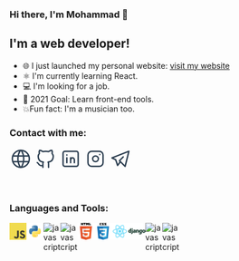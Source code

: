 ### Hi there, I'm Mohammad 👏

## I'm a web developer!
- 🌐 I just launched my personal website: [visit my website][website]
- ⚛ I'm currently learning React.
- 💻 I'm looking for a job.
- 🥇 2021 Goal: Learn front-end tools.
- 💥Fun fact: I'm a musician too.

### Contact with me:

[<svg xmlns="http://www.w3.org/2000/svg" class="icon icon-tabler icon-tabler-world" width="40" height="40" viewBox="0 0 24 24" stroke-width="1.5" stroke="#2c3e50" fill="none" stroke-linecap="round" stroke-linejoin="round">
  <path stroke="none" d="M0 0h24v24H0z" fill="none"/>
  <circle cx="12" cy="12" r="9" />
  <line x1="3.6" y1="9" x2="20.4" y2="9" />
  <line x1="3.6" y1="15" x2="20.4" y2="15" />
  <path d="M11.5 3a17 17 0 0 0 0 18" />
  <path d="M12.5 3a17 17 0 0 1 0 18" />
</svg>][website]
[<svg xmlns="http://www.w3.org/2000/svg" class="icon icon-tabler icon-tabler-brand-github" width="40" height="40" viewBox="0 0 24 24" stroke-width="1.5" stroke="#2c3e50" fill="none" stroke-linecap="round" stroke-linejoin="round">
  <path stroke="none" d="M0 0h24v24H0z" fill="none"/>
  <path d="M9 19c-4.3 1.4 -4.3 -2.5 -6 -3m12 5v-3.5c0 -1 .1 -1.4 -.5 -2c2.8 -.3 5.5 -1.4 5.5 -6a4.6 4.6 0 0 0 -1.3 -3.2a4.2 4.2 0 0 0 -.1 -3.2s-1.1 -.3 -3.5 1.3a12.3 12.3 0 0 0 -6.2 0c-2.4 -1.6 -3.5 -1.3 -3.5 -1.3a4.2 4.2 0 0 0 -.1 3.2a4.6 4.6 0 0 0 -1.3 3.2c0 4.6 2.7 5.7 5.5 6c-.6 .6 -.6 1.2 -.5 2v3.5" />
</svg>][github]
[<svg xmlns="http://www.w3.org/2000/svg" class="icon icon-tabler icon-tabler-brand-linkedin" width="40" height="40" viewBox="0 0 24 24" stroke-width="1.5" stroke="#2c3e50" fill="none" stroke-linecap="round" stroke-linejoin="round">
  <path stroke="none" d="M0 0h24v24H0z" fill="none"/>
  <rect x="4" y="4" width="16" height="16" rx="2" />
  <line x1="8" y1="11" x2="8" y2="16" />
  <line x1="8" y1="8" x2="8" y2="8.01" />
  <line x1="12" y1="16" x2="12" y2="11" />
  <path d="M16 16v-3a2 2 0 0 0 -4 0" />
</svg>][linkedin]
[<svg xmlns="http://www.w3.org/2000/svg" class="icon icon-tabler icon-tabler-brand-instagram" width="40" height="40" viewBox="0 0 24 24" stroke-width="1.5" stroke="#2c3e50" fill="none" stroke-linecap="round" stroke-linejoin="round">
  <path stroke="none" d="M0 0h24v24H0z" fill="none"/>
  <rect x="4" y="4" width="16" height="16" rx="4" />
  <circle cx="12" cy="12" r="3" />
  <line x1="16.5" y1="7.5" x2="16.5" y2="7.501" />
</svg>][instagram]
[<svg xmlns="http://www.w3.org/2000/svg" class="icon icon-tabler icon-tabler-brand-telegram" width="40" height="40" viewBox="0 0 24 24" stroke-width="1.5" stroke="#2c3e50" fill="none" stroke-linecap="round" stroke-linejoin="round">
  <path stroke="none" d="M0 0h24v24H0z" fill="none"/>
  <path d="M15 10l-4 4l6 6l4 -16l-18 7l4 2l2 6l3 -4" />
</svg>][telegram]

<br />

### Languages and Tools:
[<img align="left" alt="javascript" width="30" src="https://raw.githubusercontent.com/github/explore/80688e429a7d4ef2fca1e82350fe8e3517d3494d/topics/javascript/javascript.png">][javascriprtwebsite]

[<img align="left" alt="javascript" width="30" src="https://raw.githubusercontent.com/github/explore/80688e429a7d4ef2fca1e82350fe8e3517d3494d/topics/python/python.png">][pythonwebsite]
[<img align="left" alt="javascript" width="30" src="https://raw.githubusercontent.com/jmnote/z-icons/master/svg/c.svg">][Cwebsite]
[<img align="left" alt="javascript" width="30" src="https://raw.githubusercontent.com/jmnote/z-icons/master/svg/cpp.svg">][C++website]
[<img align="left" alt="javascript" width="30" src="https://raw.githubusercontent.com/github/explore/80688e429a7d4ef2fca1e82350fe8e3517d3494d/topics/html/html.png">][htmlwebsite]
[<img align="left" alt="javascript" width="30" src="https://raw.githubusercontent.com/github/explore/80688e429a7d4ef2fca1e82350fe8e3517d3494d/topics/css/css.png">][csswebsite]
[<img align="left" alt="javascript" width="30" src="https://raw.githubusercontent.com/github/explore/80688e429a7d4ef2fca1e82350fe8e3517d3494d/topics/react/react.png">][reactwebsite]
[<img align="left" alt="javascript" width="30" src="https://raw.githubusercontent.com/github/explore/80688e429a7d4ef2fca1e82350fe8e3517d3494d/topics/django/django.png">][djangowebsite]
[<img align="left" alt="javascript" width="30" src="https://raw.githubusercontent.com/jmnote/z-icons/master/svg/bootstrap.svg">][bootstrapwebsite]
[<img align="left" alt="javascript" width="30" src="https://tailwindcss.com/_next/static/media/twitter-square.daf77586b35e90319725e742f6e069f9.jpg">][tailwindwebsite]




[website]: https://amini-nasab.vercel.app/about
[github]: https://github.com/mohammad31415
[linkedin]: https://linkedin.com/in/mohammad-amini-nasab-093ab418a
[instagram]: https://www.instagram.com/mohammad3_1415/
[telegram]: https://t.me/mohammad_amini_nasab
[javascriprtwebsite]: https://www.javascript.com/
[pythonwebsite]: https://www.python.org/
[Cwebsite]: http://www.cplusplus.org/
[C++website]: http://www.cplusplus.org/
[htmlwebsite]: https://html.com/
[csswebsite]: https://html.com/
[reactwebsite]: https://reactjs.org/
[djangowebsite]: https://www.djangoproject.com/
[bootstrapwebsite]: https://getbootstrap.com/
[tailwindwebsite]: https://tailwindcss.com/
